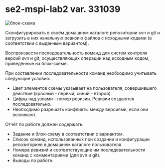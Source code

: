 # se2-mspi-lab2 var. 331039

![блок-схема](task.jpeg)

Сконфигурировать в своём домашнем каталоге репозитории svn и git и загрузить в них начальную ревизию файлов с исходными кодами (в соответствии с выданным вариантом).

Воспроизвести последовательность команд для систем контроля версий svn и git, осуществляющих операции над исходным кодом, приведённые на блок-схеме.

При составлении последовательности команд необходимо учитывать следующие условия:
- Цвет элементов схемы указывает на пользователя, совершившего действие (красный - первый, синий - второй).
- Цифры над узлами - номер ревизии. Ревизии создаются последовательно.
- Необходимо разрешать конфликты между версиями, если они возникают.

Отчёт по работе должен содержать:
- Задание и блок-схему в соответствии с вариантом.
- Список команд, использованных при создании и конфигурации репозиториев в домашнем каталоге пользователя.
- Номера ревизий и соответствующие им последовательности команд с комментариями (для svn и git).
- Выводы по работе.
